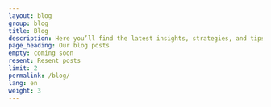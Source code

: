 ```yaml
---
layout: blog
group: blog
title: Blog
description: Here you’ll find the latest insights, strategies, and tips from our consulting team.
page_heading: Our blog posts 
empty: coming soon
resent: Resent posts
limit: 2
permalink: /blog/
lang: en
weight: 3
---
```

